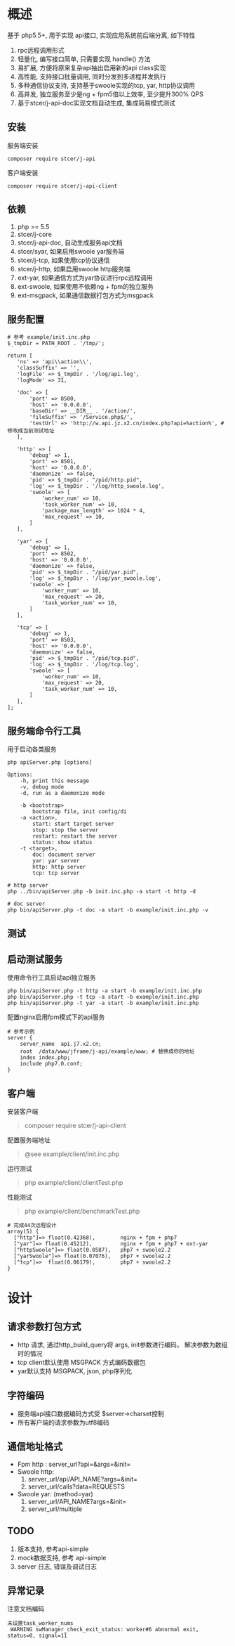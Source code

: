 # 概述

基于 php5.5+, 用于实现 api接口, 实现应用系统前后端分离, 如下特性
1. rpc远程调用形式
1. 轻量化, 编写接口简单, 只需要实现 handle() 方法
2. 易扩展, 方便将原来复杂api抽出启用新的api class实现
2. 高性能, 支持接口批量调用, 同时分发到多进程并发执行
2. 多种通信协议支持, 支持基于swoole实现的tcp, yar, http协议调用
2. 高并发, 独立服务至少是ng + fpm5倍以上效率, 至少提升300% QPS
2. 基于stcer/j-api-doc实现文档自动生成, 集成简易模式测试

## 安装

服务端安装
```
composer require stcer/j-api
```

客户端安装
```
composer require stcer/j-api-client
```

## 依赖

1. php >= 5.5
1. stcer/j-core
1. stcer/j-api-doc, 自动生成服务api文档
1. stcer/syar, 如果启用swoole yar服务端
1. stcer/j-tcp, 如果使用tcp协议通信
1. stcer/j-http, 如果启用swoole http服务端
1. ext-yar, 如果通信方式为yar协议进行rpc远程调用
2. ext-swoole, 如果使用不依赖ng + fpm的独立服务
4. ext-msgpack, 如果通信数据打包方式为msgpack

## 服务配置

```
# 参考 example/init.inc.php
$_tmpDir = PATH_ROOT . '/tmp/';

return [
   'ns' => 'api\\action\\',
   'classSuffix' => '',
   'logFile' => $_tmpDir . '/log/api.log',
   'logMode' => 31,

   'doc' => [
       'port' => 8500,
       'host' => '0.0.0.0',
       'baseDir' => __DIR__ . '/action/',
       'fileSuffix' => '/Service.php$/',
       'testUrl' => 'http://w.api.jz.x2.cn/index.php?api=%action%', # 修改成当前测试地址
   ],

   'http' => [
       'debug' => 1,
       'port' => 8501,
       'host' => '0.0.0.0',
       'daemonize' => false,
       'pid' => $_tmpDir . "/pid/http.pid",
       'log' => $_tmpDir . '/log/http_swoole.log',
       'swoole' => [
           'worker_num' => 10,
           'task_worker_num' => 10,
           'package_max_length' => 1024 * 4,
           'max_request' => 10,
       ]
   ],

   'yar' => [
       'debug' => 1,
       'port' => 8502,
       'host' => '0.0.0.0',
       'daemonize' => false,
       'pid' => $_tmpDir . "/pid/yar.pid",
       'log' => $_tmpDir . '/log/yar_swoole.log',
       'swoole' => [
           'worker_num' => 10,
           'max_request' => 20,
           'task_worker_num' => 10,
       ]
   ],

   'tcp' => [
       'debug' => 1,
       'port' => 8503,
       'host' => '0.0.0.0',
       'daemonize' => false,
       'pid' => $_tmpDir . "/pid/tcp.pid",
       'log' => $_tmpDir . '/log/tcp.log',
       'swoole' => [
           'worker_num' => 10,
           'max_request' => 20,
           'task_worker_num' => 10,
       ]
   ],
];
```

## 服务端命令行工具

用于启动各类服务

```
php apiServer.php [options]

Options:
    -h, print this message
    -v, debug mode
    -d, run as a daemonize mode
    
    -b <bootstrap>
        bootstrap file, init config/di
    -a <action>, 
        start: start target server
        stop: stop the server 
        restart: restart the server
        status: show status
    -t <target>,
        doc: document server
        yar: yar server
        http: http server
        tcp: tcp server

# http server
php ../bin/apiServer.php -b init.inc.php -a start -t http -d

# doc server
php bin/apiServer.php -t doc -a start -b example/init.inc.php -v

```

## 测试

## 启动测试服务

使用命令行工具启动api独立服务
```
php bin/apiServer.php -t http -a start -b example/init.inc.php
php bin/apiServer.php -t tcp -a start -b example/init.inc.php 
php bin/apiServer.php -t yar -a start -b example/init.inc.php
```

配置nginx启用fpm模式下的api服务
```
# 参考示例
server {
    server_name  api.j7.x2.cn;
    root  /data/www/jframe/j-api/example/www; # 替换成你的地址
    index index.php;
    include php7.0.conf;
}
```

## 客户端
安装客户端
> composer require stcer/j-api-client

配置服务端地址
> @see example/client/init.inc.php

运行测试
> php example/client/clientTest.php

性能测试
>  php example/client/benchmarkTest.php

```
# 完成44次远程设计
array(5) {
  ["http"]=> float(0.42368),        nginx + fpm + php7
  ["yar"]=> float(0.45212),         nginx + fpm + php7 + ext-yar
  ["httpSwoole"]=> float(0.0587),   php7 + swoole2.2
  ["yarSwoole"]=> float(0.07076),   php7 + swoole2.2
  ["tcp"]=>  float(0.06179),        php7 + swoole2.2
}
```

# 设计

## 请求参数打包方式
*   http 请求, 通过http_build_query将 args, init参数进行编码， 解决参数为数组时的情况
*   tcp client默认使用 MSGPACK 方式编码数据包
*   yar默认支持 MSGPACK, json, php序列化

## 字符编码
*   服务端api接口数据编码方式受 $server->charset控制
*   所有客户端的请求参数为utf8编码

## 通信地址格式
*   Fpm http : server_url?api=&args=&init=
*   Swoole http: 
    1. server_url/api/API_NAME?args=&init= 
    2. server_url/calls?data=REQUESTS
*   Swoole yar: (method=yar)
    1. server_url/API_NAME?args=&init= 
    2. server_url/multiple

## TODO

1. 版本支持, 参考api-simple
2. mock数据支持, 参考 api-simple
3. server 日志, 错误及调试日志


## 异常记录

注意文档编码

```
未设置task_worker_nums
 WARNING swManager_check_exit_status: worker#6 abnormal exit, status=0, signal=11
```
